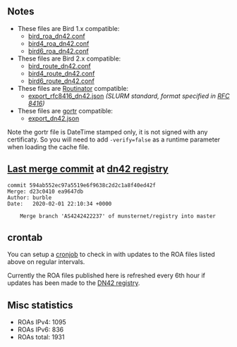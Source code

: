 ## Notes

- These files are Bird 1.x compatible:
  - [bird_roa_dn42.conf](bird_roa_dn42.conf)
  - [bird4_roa_dn42.conf](bird4_roa_dn42.conf)
  - [bird6_roa_dn42.conf](bird6_roa_dn42.conf)
- These files are Bird 2.x compatible:
  - [bird_route_dn42.conf](bird_route_dn42.conf)
  - [bird4_route_dn42.conf](bird4_route_dn42.conf)
  - [bird6_route_dn42.conf](bird6_route_dn42.conf)
- These files are [Routinator][2] compatible:
  - [export_rfc8416_dn42.json](export_rfc8416_dn42.json) _(SLURM standard, format specified in [RFC 8416][4])_
- These files are [gortr][3] compatible:
  - [export_dn42.json](export_dn42.json)

Note the gortr file is DateTime stamped only, it is not signed with any certificaty. So you will need to add
`-verify=false` as a runtime parameter when loading the cache file.

## [Last merge commit][0] at [dn42 registry][1]

```
commit 594ab552ec97a5519e6f9638c2d2c1a8f40ed42f
Merge: d23c0410 ea9647db
Author: burble
Date:   2020-02-01 22:10:34 +0000

    Merge branch 'AS4242422237' of munsternet/registry into master
```

## crontab

You can setup a [cronjob][5] to check in with updates to the ROA files listed
above on regular intervals.

Currently the ROA files published here is refreshed every 6th hour if
updates has been made to the [DN42 registry][1].

## Misc statistics

- ROAs IPv4:  1095
- ROAs IPv6:  836
- ROAs total: 1931

[0]: https://git.dn42.us/dn42/registry/commit/594ab552ec97a5519e6f9638c2d2c1a8f40ed42f
[1]: https://git.dn42.us/dn42/registry
[2]: https://github.com/NLnetLabs/routinator
[3]: https://github.com/cloudflare/gortr
[4]: https://tools.ietf.org/html/rfc8416
[5]: doc/crontab.md

